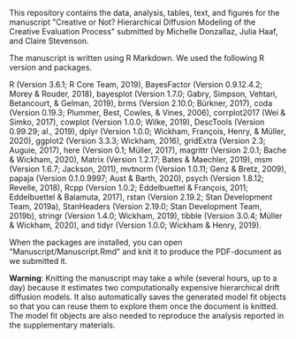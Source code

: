 This repository contains the data, analysis, tables, text, and figures for the manuscript "Creative or Not? Hierarchical Diffusion Modeling of the Creative Evaluation Process" submitted by Michelle Donzallaz, Julia Haaf, and Claire Stevenson. 

The manuscript is written using R Markdown. We used the following R version and packages.  

R (Version 3.6.1; R Core Team, 2019), BayesFactor (Version 0.9.12.4.2; Morey & Rouder, 2018), bayesplot (Version 1.7.0; Gabry, Simpson, Vehtari, Betancourt, & Gelman, 2019), brms (Version 2.10.0; Bürkner, 2017), coda (Version 0.19.3; Plummer, Best, Cowles, & Vines, 2006), corrplot2017 (Wei & Simko, 2017), cowplot (Version 1.0.0; Wilke, 2019), DescTools (Version 0.99.29; al., 2019), dplyr (Version 1.0.0; Wickham, François, Henry, & Müller, 2020), ggplot2 (Version 3.3.3; Wickham, 2016), gridExtra (Version 2.3; Auguie, 2017), here (Version 0.1; Müller, 2017), magrittr (Version 2.0.1; Bache & Wickham, 2020), Matrix (Version 1.2.17; Bates & Maechler, 2019), msm (Version 1.6.7; Jackson, 2011), mvtnorm (Version 1.0.11; Genz & Bretz, 2009), papaja (Version 0.1.0.9997; Aust & Barth, 2020), psych (Version 1.8.12; Revelle, 2018), Rcpp (Version 1.0.2; Eddelbuettel & François, 2011; Eddelbuettel & Balamuta, 2017), rstan (Version 2.19.2; Stan Development Team, 2019a), StanHeaders
(Version 2.19.0; Stan Development Team, 2019b), stringr (Version 1.4.0; Wickham, 2019), tibble (Version 3.0.4; Müller & Wickham, 2020), and tidyr (Version 1.0.0; Wickham & Henry, 2019).  

When the packages are installed, you can open "Manuscript/Manuscript.Rmd" and knit it to produce the PDF-document as we submitted it.

**Warning**: Knitting the manuscript may take a while (several hours, up to a day) because it estimates two computationally expensive hierarchical drift diffusion models. It also automatically saves the generated model fit objects so that you can reuse them to explore them once the document is knitted. The model fit objects are also needed to reproduce the analysis reported in the supplementary materials.
